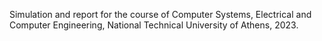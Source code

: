 Simulation and report for the course of Computer Systems, Electrical and Computer Engineering, National Technical University of Athens, 2023.
